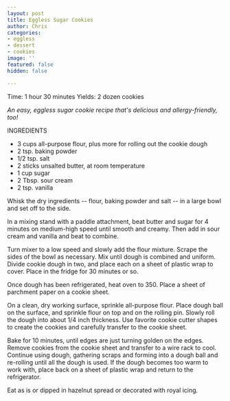 ```yaml
---
layout: post
title: Eggless Sugar Cookies
author: Chris
categories:
- eggless
- dessert
- cookies
image: ''
featured: false
hidden: false

---
```

Time:  1 hour 30 minutes Yields: 2 dozen cookies

_An easy, eggless sugar cookie recipe that's delicious and allergy-friendly, too!_ 

INGREDIENTS

* 3 cups all-purpose flour, plus more for rolling out the cookie dough
* 2 tsp. baking powder
* 1/2 tsp. salt
* 2 sticks unsalted butter, at room temperature
* 1 cup sugar
* 2 Tbsp. sour cream
* 2 tsp. vanilla

Whisk the dry ingredients -- flour, baking powder and salt -- in a large bowl and set off to the side. 

In a mixing stand with a paddle attachment, beat butter and sugar for 4 minutes on medium-high speed until smooth and creamy. Then add in sour cream and vanilla and beat to combine.  

Turn mixer to a low speed and slowly add the flour mixture. Scrape the sides of the bowl as necessary. Mix until dough is combined and uniform. Divide cookie dough in two, and place each on a sheet of plastic wrap to cover. Place in the fridge for 30 minutes or so.

Once dough has been refrigerated, heat oven to 350. Place a sheet of parchment paper on a cookie sheet.

On a clean, dry working surface, sprinkle all-purpose flour. Place dough ball on the surface, and sprinkle flour on top and on the rolling pin. Slowly roll the dough into about 1/4 inch thickness. Use favorite cookie cutter shapes to create the cookies and carefully transfer to the cookie sheet.

Bake for 10 minutes, until edges are just turning golden on the edges. Remove cookies from the cookie sheet and transfer to a wire rack to cool. Continue using dough, gathering scraps and forming into a dough ball and re-rolling until all the dough is used. If the dough becomes too warm to work with, place back on a sheet of plastic wrap and return to the refrigerator. 

Eat as is or dipped in hazelnut spread or decorated with royal icing. 
